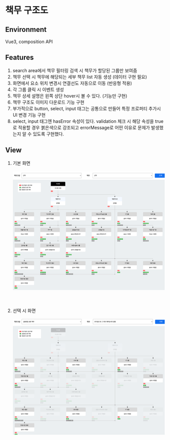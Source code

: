 # 책무 구조도

## Environment
Vue3, composition API

## Features
1. search area에서 책무 필터링 검색 시 책무가 할당된 그룹만 보여줌
2. 책무 선택 시 책무에 해당되는 세부 책무 list 자동 생성 (데이터 구현 필요)
3. 화면에서 요소 위치 변경시 연결선도 자동으로 이동 (반응형 적용)
4. 각 그룹 클릭 시 이벤트 생성
5. 책무 상세 설명은 왼쪽 상단 hover시 볼 수 있다. (기능만 구현)
6. 책무 구조도 이미지 다운로드 기능 구현
7. 부가적으로 button, select, input 태그는 공통으로 만들어 특정 프로퍼티 추가시 UI 변경 기능 구현
8. select, input 태그엔 hasError 속성이 있다. validation 체크 시 해당 속성을 true로 적용할 경우 붉은색으로 강조되고 errorMessage로 어떤 이유로 문제가 발생했는지 알 수 있도록 구현했다.


## View
1. 기본 화면
<br/><br/>
![ex_screenshot](main_image.png)
<br/><br/><br/><br/>
2. 선택 시 화면
<br/><br/>
![ex_screenshot](selected_image.png)